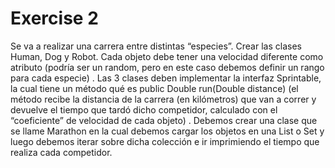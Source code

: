 # Exercise 2
Se va a realizar una carrera entre distintas “especies”. Crear las clases Human, Dog y Robot. Cada objeto debe tener una velocidad
diferente como atributo (podría ser un random, pero en este caso debemos definir un rango para cada especie) . Las 3 clases deben
implementar la interfaz Sprintable, la cual tiene un método qué es public Double run(Double distance) (el método recibe la
distancia de la carrera (en kilómetros) que van a correr y devuelve el tiempo que tardó dicho competidor, calculado con el “coeficiente” de
velocidad de cada objeto) . Debemos crear una clase que se llame Marathon en la cual debemos cargar los objetos en una List o Set
y luego debemos iterar sobre dicha colección e ir imprimiendo el tiempo que realiza cada competidor.
